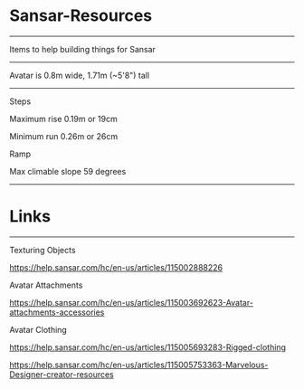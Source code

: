 # Sansar-Resources

----

Items to help building things for Sansar

----

Avatar is 0.8m wide, 1.71m (~5'8") tall

----

Steps

Maximum rise 0.19m or 19cm

Minimum run 0.26m or 26cm

Ramp

Max climable slope 59 degrees

----

# Links

----

Texturing Objects

https://help.sansar.com/hc/en-us/articles/115002888226

Avatar Attachments

https://help.sansar.com/hc/en-us/articles/115003692623-Avatar-attachments-accessories

Avatar Clothing

https://help.sansar.com/hc/en-us/articles/115005693283-Rigged-clothing

https://help.sansar.com/hc/en-us/articles/115005753363-Marvelous-Designer-creator-resources
